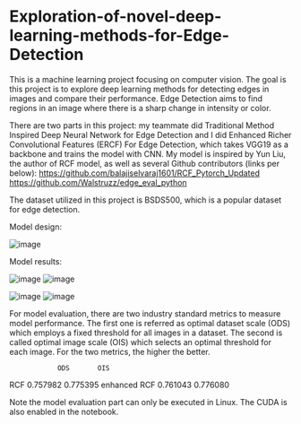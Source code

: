 # Exploration-of-novel-deep-learning-methods-for-Edge-Detection

This is a machine learning project focusing on computer vision. The goal is this project is to explore deep learning methods for detecting edges in images and compare their performance. Edge Detection aims to find regions in an image where there is a sharp change in intensity or color.

There are two parts in this project: my teammate did Traditional Method Inspired Deep Neural Network for Edge Detection and I did Enhanced Richer Convolutional Features (ERCF) For Edge Detection, which takes VGG19 as a backbone and trains the model with CNN. My model is inspired by Yun Liu, the author of RCF model, as well as several Github contributors (links per below):
https://github.com/balajiselvaraj1601/RCF_Pytorch_Updated
https://github.com/Walstruzz/edge_eval_python

The dataset utilized in this project is BSDS500, which is a popular dataset for edge detection.

Model design:

![image](https://user-images.githubusercontent.com/75347096/132914105-3e972c01-fc0b-4d3a-b675-2fb941b9688f.png)

Model results:

![image](https://user-images.githubusercontent.com/75347096/132914163-a9c62548-e8a7-4128-a399-04297f9ff947.png)
![image](https://user-images.githubusercontent.com/75347096/132914170-c075d1e2-3364-4d0d-961d-b8b597ed5e55.png)

![image](https://user-images.githubusercontent.com/75347096/132914222-7cfa60c5-45e7-4816-b786-2c34b55c1fbe.png)
![image](https://user-images.githubusercontent.com/75347096/132914236-24896bfb-49ce-4404-a246-ad243c748ae5.png)

For model evaluation, there are two industry standard metrics to measure model performance. The first one is referred as optimal dataset scale (ODS) which employs a fixed threshold for all images in a dataset. The second is called optimal image scale (OIS) which selects an optimal threshold for each image. For the two metrics, the higher the better.

	            ODS	      OIS
RCF	          0.757982	0.775395
enhanced RCF	0.761043	0.776080

Note the model evaluation part can only be executed in Linux. The CUDA is also enabled in the notebook.
